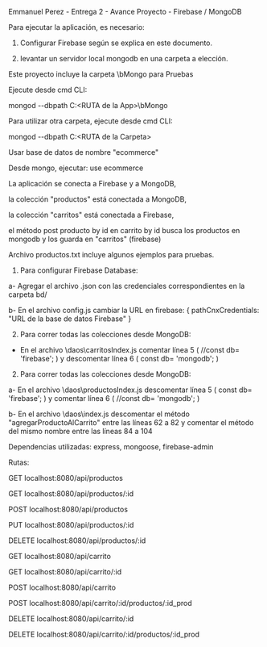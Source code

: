 Emmanuel Perez - Entrega 2 - Avance Proyecto - Firebase / MongoDB

Para ejecutar la aplicación, es necesario: 

1. Configurar Firebase según se explica en este documento.

2. levantar un servidor local mongodb en una carpeta a elección.

Este proyecto incluye la carpeta \bMongo para Pruebas

Ejecute desde cmd CLI:

mongod --dbpath C:\<RUTA de la App>\bMongo

Para utilizar otra carpeta, ejecute desde cmd CLI:

mongod --dbpath C:\<RUTA de la Carpeta>

Usar base de datos de nombre "ecommerce"

Desde mongo, ejecutar: use ecommerce


La aplicación se conecta a Firebase y a MongoDB, 

la colección "productos" está conectada a MongoDB,

la colección "carritos" está conectada a Firebase, 

el método post producto by id en carrito by id busca los productos en mongodb y los guarda en "carritos" (firebase)


Archivo productos.txt incluye algunos ejemplos para pruebas.


1. Para configurar Firebase Database:

a- Agregar el archivo .json con las credenciales correspondientes en la carpeta bd/

b- En el archivo config.js cambiar la URL en firebase: { pathCnxCredentials: "URL de la base de datos Firebase" }


2. Para correr todas las colecciones desde MongoDB:

- En el archivo \daos\carritosIndex.js comentar línea 5 ( //const db= 'firebase'; ) y descomentar línea 6 ( const db= 'mongodb'; )


2. Para correr todas las colecciones desde MongoDB:

a- En el archivo \daos\productosIndex.js descomentar línea 5 ( const db= 'firebase'; ) y comentar línea 6 ( //const db= 'mongodb'; )

b- En el archivo \daos\index.js descomentar el método "agregarProductoAlCarrito" entre las líneas 62 a 82 y comentar el método del mismo nombre entre las líneas 84 a 104


Dependencias utilizadas: express, mongoose, firebase-admin


Rutas:

GET localhost:8080/api/productos

GET localhost:8080/api/productos/:id

POST localhost:8080/api/productos

PUT localhost:8080/api/productos/:id

DELETE localhost:8080/api/productos/:id

GET localhost:8080/api/carrito

GET localhost:8080/api/carrito/:id

POST localhost:8080/api/carrito

POST localhost:8080/api/carrito/:id/productos/:id_prod

DELETE localhost:8080/api/carrito/:id

DELETE localhost:8080/api/carrito/:id/productos/:id_prod